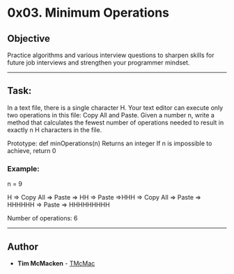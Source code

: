 # 0x03. Minimum Operations

## Objective
Practice algorithms and various interview questions to sharpen skills for future job interviews and strengthen your programmer mindset.

---
## Task:
In a text file, there is a single character H. Your text editor can execute only two operations in this file: Copy All and Paste. Given a number n, write a method that calculates the fewest number of operations needed to result in exactly n H characters in the file.

Prototype: def minOperations(n)
Returns an integer
If n is impossible to achieve, return 0

### Example:

n = 9

H => Copy All => Paste => HH => Paste =>HHH => Copy All => Paste => HHHHHH => Paste => HHHHHHHHH

Number of operations: 6

---

## Author
* **Tim McMacken** - [TMcMac](https://github.com/TMcMac)